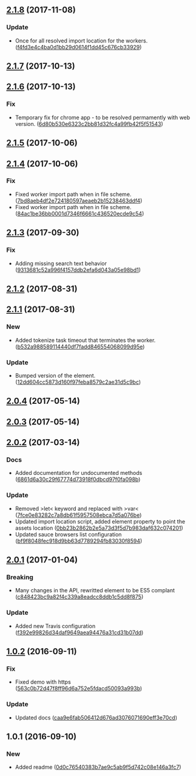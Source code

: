 <a name="2.1.8"></a>
## [2.1.8](https://github.com/advanced-rest-client/prism-highlight/compare/2.1.7...2.1.8) (2017-11-08)


### Update

* Once for all resolved import location for the workers. ([f4fd3e4c4ba0d1bb29d0614f1dd45c676cb33929](https://github.com/advanced-rest-client/prism-highlight/commit/f4fd3e4c4ba0d1bb29d0614f1dd45c676cb33929))



<a name="2.1.7"></a>
## [2.1.7](https://github.com/advanced-rest-client/prism-highlight/compare/2.1.6...2.1.7) (2017-10-13)




<a name="2.1.6"></a>
## [2.1.6](https://github.com/advanced-rest-client/prism-highlight/compare/2.1.5...2.1.6) (2017-10-13)


### Fix

* Temporary fix for chrome app - to be resolved permamently with web version. ([6d80b530e6323c2bb81d32fc4a99fb42f5f51543](https://github.com/advanced-rest-client/prism-highlight/commit/6d80b530e6323c2bb81d32fc4a99fb42f5f51543))



<a name="2.1.5"></a>
## [2.1.5](https://github.com/advanced-rest-client/prism-highlight/compare/2.1.4...2.1.5) (2017-10-06)




<a name="2.1.4"></a>
## [2.1.4](https://github.com/advanced-rest-client/prism-highlight/compare/2.1.3...2.1.4) (2017-10-06)


### Fix

* Fixed worker import path when in file scheme. ([7bd8aeb4df2e724180597aeaeb2b15238463ddf4](https://github.com/advanced-rest-client/prism-highlight/commit/7bd8aeb4df2e724180597aeaeb2b15238463ddf4))
* Fixed worker import path when in file scheme. ([84ac1be36bb0001d7346f6661c436520ecde9c54](https://github.com/advanced-rest-client/prism-highlight/commit/84ac1be36bb0001d7346f6661c436520ecde9c54))



<a name="2.1.3"></a>
## [2.1.3](https://github.com/advanced-rest-client/prism-highlight/compare/2.1.1...2.1.3) (2017-09-30)


### Fix

* Adding missing search text behavior ([9313681c52a996f4157ddb2efa6d043a05e98bd1](https://github.com/advanced-rest-client/prism-highlight/commit/9313681c52a996f4157ddb2efa6d043a05e98bd1))



<a name="2.1.2"></a>
## [2.1.2](https://github.com/advanced-rest-client/prism-highlight/compare/2.1.1...2.1.2) (2017-08-31)




<a name="2.1.1"></a>
## [2.1.1](https://github.com/advanced-rest-client/prism-highlight/compare/2.0.4...2.1.1) (2017-08-31)


### New

* Added tokenize task timeout that terminates the worker. ([b532a988589114440df7fadd846554068099d95e](https://github.com/advanced-rest-client/prism-highlight/commit/b532a988589114440df7fadd846554068099d95e))

### Update

* Bumped version of the element. ([12dd604cc5873d160f97feba8579c2ae31d5c9bc](https://github.com/advanced-rest-client/prism-highlight/commit/12dd604cc5873d160f97feba8579c2ae31d5c9bc))



<a name="2.0.4"></a>
## [2.0.4](https://github.com/advanced-rest-client/prism-highlight/compare/2.0.3...v2.0.4) (2017-05-14)




<a name="2.0.3"></a>
## [2.0.3](https://github.com/advanced-rest-client/prism-highlight/compare/2.0.2...v2.0.3) (2017-05-14)




<a name="2.0.2"></a>
## [2.0.2](https://github.com/advanced-rest-client/prism-highlight/compare/2.0.1...v2.0.2) (2017-03-14)


### Docs

* Added documentation for undocumented methods ([6861d6a30c29f67774d73918f0dbcd97f0fa098b](https://github.com/advanced-rest-client/prism-highlight/commit/6861d6a30c29f67774d73918f0dbcd97f0fa098b))

### Update

* Removed >let< keyword and replaced with >var< ([7fce0e83282c7a8db61f5957508ebca7d5a076be](https://github.com/advanced-rest-client/prism-highlight/commit/7fce0e83282c7a8db61f5957508ebca7d5a076be))
* Updated import location script, added element property to point the assets location ([0bb23b2862b2e5a73d3f5d7b983daf632c074201](https://github.com/advanced-rest-client/prism-highlight/commit/0bb23b2862b2e5a73d3f5d7b983daf632c074201))
* Updated sauce browsers list configuration ([bf9f8048fec918d9bb63d7789294fb83030f8594](https://github.com/advanced-rest-client/prism-highlight/commit/bf9f8048fec918d9bb63d7789294fb83030f8594))



<a name="2.0.1"></a>
## [2.0.1](https://github.com/advanced-rest-client/prism-highlight/compare/1.0.2...v2.0.1) (2017-01-04)


### Breaking

* Many changes in the API, rewritted element to be ES5 complant ([c848423bc9a82f4c339a8eadcc8ddb1c5dd8f875](https://github.com/advanced-rest-client/prism-highlight/commit/c848423bc9a82f4c339a8eadcc8ddb1c5dd8f875))

### Update

* Added new Travis configuration ([f392e99826d34daf9649aea94476a31cd31b07dd](https://github.com/advanced-rest-client/prism-highlight/commit/f392e99826d34daf9649aea94476a31cd31b07dd))



<a name="1.0.2"></a>
## [1.0.2](https://github.com/advanced-rest-client/prism-highlight/compare/1.0.1...v1.0.2) (2016-09-11)


### Fix

* Fixed demo with https ([563c0b72d47f8ff96d6a752e5fdacd50093a993b](https://github.com/advanced-rest-client/prism-highlight/commit/563c0b72d47f8ff96d6a752e5fdacd50093a993b))

### Update

* Updated docs ([caa9e6fab506412d676ad3076071690eff3e70cd](https://github.com/advanced-rest-client/prism-highlight/commit/caa9e6fab506412d676ad3076071690eff3e70cd))



<a name="1.0.1"></a>
## 1.0.1 (2016-09-10)


### New

* Added readme ([0d0c76540383b7ae9c5ab9f5d742c08e146a3fc7](https://github.com/advanced-rest-client/prism-highlight/commit/0d0c76540383b7ae9c5ab9f5d742c08e146a3fc7))



